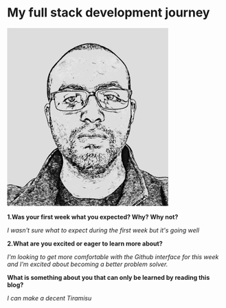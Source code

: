 # My full stack development journey

 ![](images/InstaToon2.jpg)

**1.Was your first week what you expected? Why? Why not?**

_I wasn't sure what to expect during the first week but it's going well_

**2.What are you excited or eager to learn more about?**

_I'm looking to get more comfortable with the Github interface for this week 
   and I'm excited about becoming a better problem solver._

**What is something about you that can only be learned by reading this blog?**

_I can make a decent Tiramisu_
